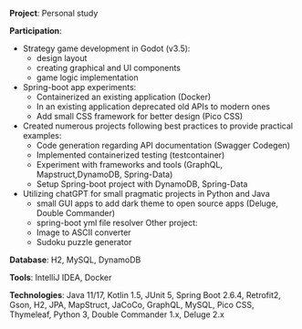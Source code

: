 **Project**: Personal study

**Participation**:

- Strategy game development in Godot (v3.5):
	- design layout
	- creating graphical and UI components
	- game logic implementation
- Spring-boot app experiments:
	- Containerized an existing application (Docker)
	- In an existing application deprecated old APIs to modern ones
	- Add small CSS framework for better design (Pico CSS)
- Created numerous projects following best practices to provide practical examples:
	- Code generation regarding API documentation (Swagger Codegen)
	- Implemented containerized testing (testcontainer)
	- Experiment with frameworks and tools (GraphQL, Mapstruct,DynamoDB, Spring-Data)
	- Setup Spring-boot project with DynamoDB, Spring-Data
- Utilizing chatGPT for small pragmatic projects in Python and Java
	- small GUI apps to add dark theme to open source apps (Deluge, Double Commander)
	- spring-boot yml file resolver
	Other project:
	- Image to ASCII converter
	- Sudoku puzzle generator

**Database**: H2, MySQL, DynamoDB

**Tools**: IntelliJ IDEA, Docker

**Technologies**: Java 11/17, Kotlin 1.5, JUnit 5, Spring Boot 2.6.4, Retrofit2, Gson, H2, JPA, MapStruct, JaCoCo, GraphQL, MySQL, Pico CSS, Thymeleaf, Python 3, Double Commander 1.x, Deluge 2.x
